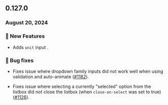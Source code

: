 ## 0.127.0

### August 20, 2024

### 💪 New Features

- Adds `unit` input .

### 🐛 Bug fixes

- Fixes issue where dropdown family inputs did not work well when using validation and auto-animate ([#1182](https://github.com/formkit/formkit/issues/1182)).

- Fixes issue where selecting a currently "selected" option from the listbox did not close the listbox (when `close-on-select` was set to true) ([#1126](https://github.com/formkit/formkit/issues/1126)).


